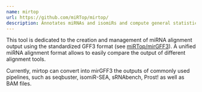 ```yaml
---
name: mirtop
url: https://github.com/miRTop/mirtop/
description: Annotates miRNAs and isomiRs and compute general statistics in mirGFF3 format
---
```


This tool is dedicated to the creation and management of miRNA alignment output using the standardized
GFF3 format (see [miRTop/mirGFF3](https://github.com/miRTop/mirGFF3)).
A unified miRNA alignment format allows to easily compare the output of different alignment tools.

Currently, mirtop can convert into mirGFF3 the outputs of commonly used pipelines, such as seqbuster,
isomiR-SEA, sRNAbench, Prost! as well as BAM files.
